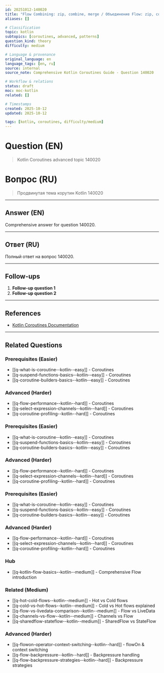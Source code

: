 ```yaml
---
id: 20251012-140020
title: "Flow Combining: zip, combine, merge / Объединение Flow: zip, combine, merge"
aliases: []

# Classification
topic: kotlin
subtopics: [coroutines, advanced, patterns]
question_kind: theory
difficulty: medium

# Language & provenance
original_language: en
language_tags: [en, ru]
source: internal
source_note: Comprehensive Kotlin Coroutines Guide - Question 140020

# Workflow & relations
status: draft
moc: moc-kotlin
related: []

# Timestamps
created: 2025-10-12
updated: 2025-10-12

tags: [kotlin, coroutines, difficulty/medium]
---
```

# Question (EN)
> Kotlin Coroutines advanced topic 140020

# Вопрос (RU)
> Продвинутая тема корутин Kotlin 140020

---

## Answer (EN)

Comprehensive answer for question 140020.

---

## Ответ (RU)

Полный ответ на вопрос 140020.

---

## Follow-ups

1. **Follow-up question 1**
2. **Follow-up question 2**

---

## References

- [Kotlin Coroutines Documentation](https://kotlinlang.org/docs/coroutines-overview.html)

---

## Related Questions

### Prerequisites (Easier)
- [[q-what-is-coroutine--kotlin--easy]] - Coroutines
- [[q-suspend-functions-basics--kotlin--easy]] - Coroutines
- [[q-coroutine-builders-basics--kotlin--easy]] - Coroutines

### Advanced (Harder)
- [[q-flow-performance--kotlin--hard]] - Coroutines
- [[q-select-expression-channels--kotlin--hard]] - Coroutines
- [[q-coroutine-profiling--kotlin--hard]] - Coroutines
### Prerequisites (Easier)
- [[q-what-is-coroutine--kotlin--easy]] - Coroutines
- [[q-suspend-functions-basics--kotlin--easy]] - Coroutines
- [[q-coroutine-builders-basics--kotlin--easy]] - Coroutines

### Advanced (Harder)
- [[q-flow-performance--kotlin--hard]] - Coroutines
- [[q-select-expression-channels--kotlin--hard]] - Coroutines
- [[q-coroutine-profiling--kotlin--hard]] - Coroutines
### Prerequisites (Easier)
- [[q-what-is-coroutine--kotlin--easy]] - Coroutines
- [[q-suspend-functions-basics--kotlin--easy]] - Coroutines
- [[q-coroutine-builders-basics--kotlin--easy]] - Coroutines

### Advanced (Harder)
- [[q-flow-performance--kotlin--hard]] - Coroutines
- [[q-select-expression-channels--kotlin--hard]] - Coroutines
- [[q-coroutine-profiling--kotlin--hard]] - Coroutines
### Hub
- [[q-kotlin-flow-basics--kotlin--medium]] - Comprehensive Flow introduction

### Related (Medium)
- [[q-hot-cold-flows--kotlin--medium]] - Hot vs Cold flows
- [[q-cold-vs-hot-flows--kotlin--medium]] - Cold vs Hot flows explained
- [[q-flow-vs-livedata-comparison--kotlin--medium]] - Flow vs LiveData
- [[q-channels-vs-flow--kotlin--medium]] - Channels vs Flow
- [[q-sharedflow-stateflow--kotlin--medium]] - SharedFlow vs StateFlow

### Advanced (Harder)
- [[q-flowon-operator-context-switching--kotlin--hard]] - flowOn & context switching
- [[q-flow-backpressure--kotlin--hard]] - Backpressure handling
- [[q-flow-backpressure-strategies--kotlin--hard]] - Backpressure strategies
